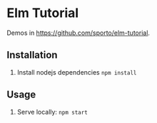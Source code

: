 # Elm Tutorial

Demos in <https://github.com/sporto/elm-tutorial>.

## Installation

1. Install nodejs dependencies `npm install`

## Usage

1. Serve locally: `npm start`
